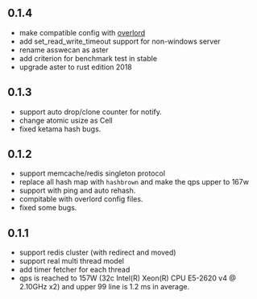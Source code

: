 ## 0.1.4

* make compatible config with [overlord](https://github.com/bilibili/overlord/cmd/proxy)
* add set_read_write_timeout support for non-windows server
* rename asswecan as aster
* add criterion for benchmark test in stable
* upgrade aster to rust edition 2018

## 0.1.3

* support auto drop/clone counter for notify.
* change atomic usize as Cell<usize>
* fixed ketama hash bugs.

## 0.1.2
* support memcache/redis singleton protocol
* replace all hash map with `hashbrown` and make the qps upper to 167w 
* support with ping and auto rehash.
* compitable with overlord config files.
* fixed some bugs.

## 0.1.1

* support redis cluster (with redirect and moved)
* support real multi thread model
* add timer fetcher for each thread
* qps is reached to 157W (32c Intel(R) Xeon(R) CPU E5-2620 v4 @ 2.10GHz x2) and upper 99 line is 1.2 ms in average.
